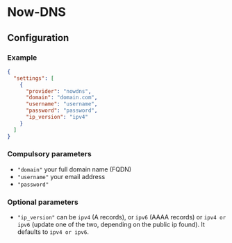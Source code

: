 # Now-DNS

## Configuration

### Example

```json
{
  "settings": [
    {
      "provider": "nowdns",
      "domain": "domain.com",
      "username": "username",
      "password": "password",
      "ip_version": "ipv4"
    }
  ]
}
```

### Compulsory parameters

- `"domain"` your full domain name (FQDN)
- `"username"` your email address
- `"password"`

### Optional parameters

- `"ip_version"` can be `ipv4` (A records), or `ipv6` (AAAA records) or `ipv4 or ipv6` (update one of the two, depending on the public ip found). It defaults to `ipv4 or ipv6`.
